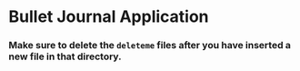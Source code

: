 # Bullet Journal Application

### Make sure to delete the `deleteme` files after you have inserted a new file in that directory.
